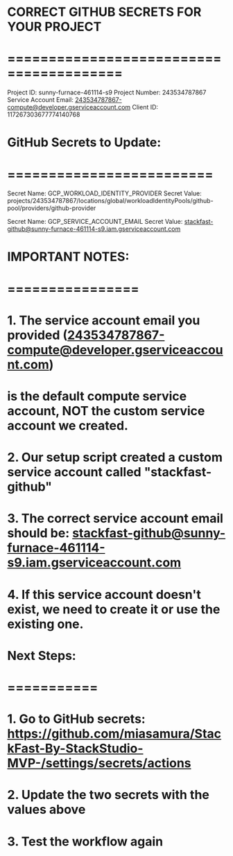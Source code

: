 # CORRECT GITHUB SECRETS FOR YOUR PROJECT
# ========================================

Project ID: sunny-furnace-461114-s9
Project Number: 243534787867
Service Account Email: 243534787867-compute@developer.gserviceaccount.com
Client ID: 117267303677774140768

# GitHub Secrets to Update:
# =========================

Secret Name: GCP_WORKLOAD_IDENTITY_PROVIDER
Secret Value: projects/243534787867/locations/global/workloadIdentityPools/github-pool/providers/github-provider

Secret Name: GCP_SERVICE_ACCOUNT_EMAIL
Secret Value: stackfast-github@sunny-furnace-461114-s9.iam.gserviceaccount.com

# IMPORTANT NOTES:
# ================
# 1. The service account email you provided (243534787867-compute@developer.gserviceaccount.com) 
#    is the default compute service account, NOT the custom service account we created.
# 2. Our setup script created a custom service account called "stackfast-github"
# 3. The correct service account email should be: stackfast-github@sunny-furnace-461114-s9.iam.gserviceaccount.com
# 4. If this service account doesn't exist, we need to create it or use the existing one.

# Next Steps:
# ===========
# 1. Go to GitHub secrets: https://github.com/miasamura/StackFast-By-StackStudio-MVP-/settings/secrets/actions
# 2. Update the two secrets with the values above
# 3. Test the workflow again
